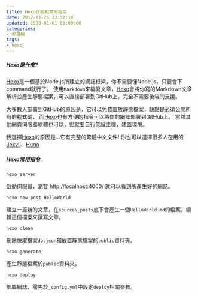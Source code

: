 ```yaml
---
title: Hexo介紹和常用指令
date: 2017-11-25 23:52:18
updated: 1990-01-01 08:00:00
categories:
- 部落格
tags:
- hexo
---
```


##### Hexo是什麼?

[Hexo]是一個基於Node.js所建立的網誌框架，你不需要懂Node.js，只要會下command就行了。
使用`Markdown`來編寫文章，[Hexo]會將你寫的Markdown文章解析並產生靜態檔案，可以直接部署到GitHub上，完全不需要後端的支援。

<!--more-->

大多數人部署到GitHub的原因是，它可以免費置放靜態檔案，缺點是必須公開所有的程式碼，
而[Hexo]也有方便的指令可以將你的網誌部署到GitHub上。
當然其他網頁伺服器軟體也可以，但就要自行架設主機，建置環境。

我選擇[Hexo]的原因是...它有完整的繁體中文文件!
你也可以選擇很多人在用的[Jekyll]、[Hugo]

[Hexo]: https://hexo.io/zh-tw/
[Jekyll]: https://jekyllrb.com/
[Hugo]: https://gohugo.io/

##### Hexo常用指令

    hexo server
    
啟動伺服器，瀏覽 http://localhost:4000/ 就可以看到所產生好的網誌。

    hexo new post HelloWorld

建立一篇新的文章，在`source\_posts`底下會產生一個`HelloWorld.md`的檔案，編輯這個檔案來撰寫文章。

    hexo clean
    
刪除快取檔案`db.json`和放置靜態檔案的`public`資料夾。

    hexo generate

產生靜態檔案於`public`資料夾。

    hexo deploy
    
部屬網誌，需先於`_config.yml`中設定`deploy`相關參數。